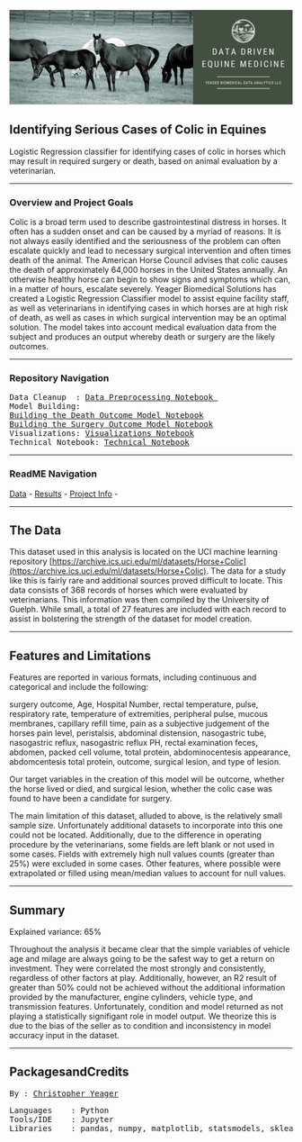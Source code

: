 <p align="center">
   <img src=https://github.com/yeagercmbpd/Identifying-Serious-Cases-of-Colic-in-Equines/blob/main/Images/Project%201%20Banner.png>
<div align="center">
   <figcaption></figcaption>
</div>
</p>

Identifying Serious Cases of Colic in Equines
---
Logistic Regression classifier for identifying cases of colic in horses which may result in required surgery or death, based on animal evaluation by a veterinarian.

---
### Overview and Project Goals
Colic is a broad term used to describe gastrointestinal distress in horses. It often has a sudden onset and can be caused by a myriad of reasons. It is not always easily identified and the seriousness of the problem can often escalate quickly and lead to necessary surgical intervention and often times death of the animal. The American Horse Council advises that colic causes the death of approximately 64,000 horses in the United States annually. An otherwise healthy horse can begin to show signs and symptoms which can, in a matter of hours, escalate severely. Yeager Biomedical Solutions has created a Logistic Regression Classifier model to assist equine facility staff, as well as veterinarians in identifying cases in which horses are at high risk of death, as well as cases in which surgical intervention may be an optimal solution. The model takes into account medical evaluation data from the subject and produces an output whereby death or surgery are the likely outcomes. 

---
### Repository Navigation
<pre>
Data Cleanup  : <a href=https://github.com/yeagercmbpd/Identifying-Serious-Cases-of-Colic-in-Equines/blob/main/Notebooks/Project%201%20Data%20Preparation.ipynb>Data Preprocessing Notebook </a>
Model Building: 
<a href=https://github.com/yeagercmbpd/Identifying-Serious-Cases-of-Colic-in-Equines/blob/main/Notebooks/Logistic%20Classifier%20for%20Death%20Outcome.ipynb>Building the Death Outcome Model Notebook</a>
<a href=https://github.com/yeagercmbpd/Identifying-Serious-Cases-of-Colic-in-Equines/blob/main/Notebooks/Logistic%20Classifier%20for%20SurgicalOutcome.ipynb>Building the Surgery Outcome Model Notebook</a>
Visualizations: <a href=https://github.com/yeagercmbpd/Identifying-Serious-Cases-of-Colic-in-Equines/blob/main/Notebooks/ExploratoryVisualizations.ipynb>Visualizations Notebook</a>
Technical Notebook: <a href=https://github.com/yeagercmbpd/DATA602_HW1_AutoPrices/blob/master/Technical%20Notebook.ipynb>Technical Notebook</a>
</pre>
---
### ReadME Navigation

[Data](https://github.com/yeagercmbpd/Identifying-Serious-Cases-of-Colic-in-Equines/tree/main/Data) -
[Results](https://github.com/yeagercmbpd/Identifying-Serious-Cases-of-Colic-in-Equines#Summary) - 
[Project Info](https://github.com/yeagercmbpd/Identifying-Serious-Cases-of-Colic-in-Equines#PackagesandCredits) -

---

## The Data
This dataset used in this analysis is located on the UCI machine learning repository [https://archive.ics.uci.edu/ml/datasets/Horse+Colic](https://archive.ics.uci.edu/ml/datasets/Horse+Colic). The data for a study like this is fairly rare and additional sources proved difficult to locate. This data consists of 368 records of horses which were evaluated by veterinarians. This information was then compiled by the University of Guelph. While small, a total of 27 features are included with each record to assist in bolstering the strength of the dataset for model creation.

---

## Features and Limitations 
Features are reported in various formats, including continuous  and categorical and include the following: 

surgery outcome, Age, Hospital Number, rectal temperature, pulse, respiratory rate, temperature of extremities, peripheral pulse, mucous membranes, capillary refill time, pain  as a subjective judgement of the horses pain level, peristalsis, abdominal distension, nasogastric tube, nasogastric reflux, nasogastric reflux PH, rectal examination  feces, abdomen, packed cell volume, total protein, abdominocentesis appearance, abdomcentesis total protein, outcome, surgical lesion, and type of lesion.

Our target variables in the creation of this model will be outcome, whether the horse lived or died, and surgical lesion, whether the colic case was found to have been a candidate for surgery.
   
The main limitation of this dataset, alluded to above, is the relatively small sample size. Unfortunately additional datasets to incorporate into this one could not be located. Additionally, due to the difference in operating procedure by the veterinarians, some fields are left blank or not used in some cases. Fields with extremely high null values counts (greater than 25%) were excluded in some cases. Other features, where possible were extrapolated or filled using mean/median values to account for null values.

---

## Summary

Explained variance: 65%

Throughout the analysis it became clear that the simple variables of vehicle age and milage are always going to be the safest way to get a return on investment. They were correlated the most strongly and consistently, regardless of other factors at play. Additionally, however, an R2 result of greater than 50% could not be achieved without the additional information provided by the manufacturer, engine cylinders, vehicle type, and transmission features. Unfortunately, condition and model returned as not playing a statistically signifigant role in model output. We theorize this is due to the bias of the seller as to condition and inconsistency in model accuracy input in the dataset.

---

## PackagesandCredits
<pre>
By : <a href=https://github.com/yeagercmbpd>Christopher Yeager</a>
</pre>

<pre>
Languages    : Python
Tools/IDE    : Jupyter
Libraries    : pandas, numpy, matplotlib, statsmodels, sklearn, seaborn
</pre>
